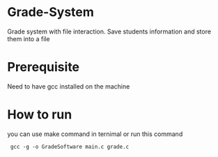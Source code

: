 # Grade-System
 Grade system with file interaction. Save students information and store them into a file
# Prerequisite
 Need to have gcc installed on the machine
# How to run
 you can use make command in ternimal or run this command

```
 gcc -g -o GradeSoftware main.c grade.c
```
